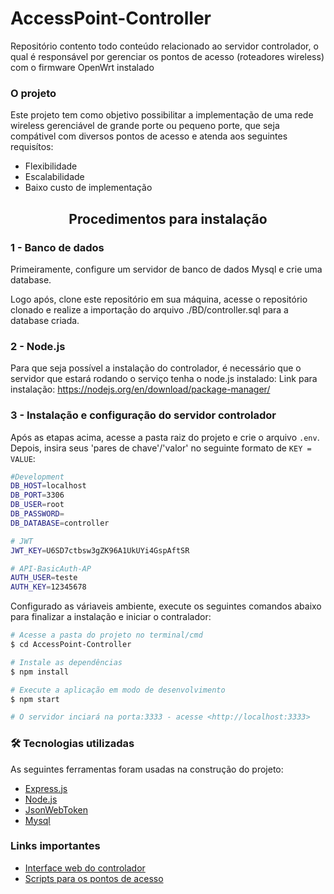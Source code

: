 # AccessPoint-Controller
Repositório contento todo conteúdo relacionado ao servidor controlador, o qual é responsável por gerenciar os pontos de acesso (roteadores wireless) com o firmware OpenWrt instalado

### O projeto

Este projeto tem como objetivo possibilitar a implementação de uma rede wireless gerenciável de grande porte ou pequeno porte, que seja compátivel com diversos pontos de acesso e atenda aos seguintes requisítos:

 - Flexibilidade
 - Escalabilidade
 - Baixo custo de implementação

<h2 align="center">Procedimentos para instalação</h2>

<h3 align="left">1 - Banco de dados</h3>

Primeiramente, configure um servidor de banco de dados Mysql e crie uma database.

Logo após, clone este repositório em sua máquina, acesse o repositório clonado e realize a importação do arquivo ./BD/controller.sql para a database criada.

<h3 align="left">2 - Node.js</h3>

Para que seja possível a instalação do controlador, é necessário que o servidor que estará rodando o serviço tenha o node.js instalado:
Link para instalação: https://nodejs.org/en/download/package-manager/

<h3 align="left">3 - Instalação e configuração do servidor controlador</h3>

Após as etapas acima, acesse a pasta raiz do projeto e crie o arquivo `.env`. Depois, insira
seus 'pares de chave'/'valor' no seguinte formato de `KEY = VALUE`:

```sh
#Development
DB_HOST=localhost
DB_PORT=3306
DB_USER=root
DB_PASSWORD=
DB_DATABASE=controller

# JWT
JWT_KEY=U6SD7ctbsw3gZK96A1UkUYi4GspAftSR

# API-BasicAuth-AP
AUTH_USER=teste
AUTH_KEY=12345678
```
Configurado as váriaveis ambiente, execute os seguintes comandos abaixo para finalizar a instalação e iniciar o contralador: 

```bash
# Acesse a pasta do projeto no terminal/cmd
$ cd AccessPoint-Controller

# Instale as dependências
$ npm install

# Execute a aplicação em modo de desenvolvimento
$ npm start

# O servidor inciará na porta:3333 - acesse <http://localhost:3333>
```

### 🛠 Tecnologias utilizadas

As seguintes ferramentas foram usadas na construção do projeto:

- [Express.js](https://expressjs.com/)
- [Node.js](https://nodejs.org/en/)
- [JsonWebToken](https://jwt.io/)
- [Mysql](https://www.mysql.com/)

### Links importantes

- [Interface web do controlador](https://github.com/davi109/AccessPoint-ControllerWebInterface)
- [Scripts para os pontos de acesso](https://github.com/davi109/AccessPoint-Scripts)



